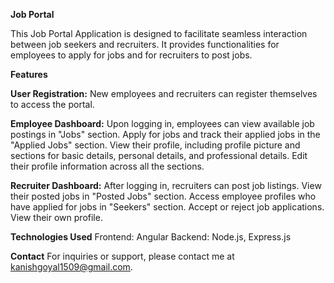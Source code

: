 **Job Portal**

This Job Portal Application is designed to facilitate seamless interaction between job seekers and recruiters. It provides functionalities for employees to apply for jobs and for recruiters to post jobs.

**Features**

**User Registration:**
New employees and recruiters can register themselves to access the portal.

**Employee Dashboard:**
Upon logging in, employees can view available job postings in "Jobs" section.
Apply for jobs and track their applied jobs in the "Applied Jobs" section.
View their profile, including profile picture and sections for basic details, personal details, and professional details.
Edit their profile information across all the sections.

**Recruiter Dashboard:**
After logging in, recruiters can post job listings.
View their posted jobs in "Posted Jobs" section.
Access employee profiles who have applied for jobs in "Seekers" section.
Accept or reject job applications.
View their own profile.

**Technologies Used**
Frontend: Angular
Backend: Node.js, Express.js

**Contact**
For inquiries or support, please contact me at kanishgoyal1509@gmail.com.
